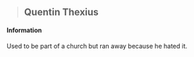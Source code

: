 >## Quentin Thexius

#### Information
Used to be part of a church but ran away because he hated it. 
